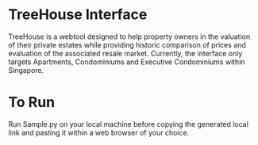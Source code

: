 # TreeHouse Interface
TreeHouse is a webtool designed to help property owners in the valuation of their private estates while providing historic comparison of prices and evaluation of the associated resale market. Currently, the interface only targets Apartments, Condominiums and Executive Condominiums within Singapore. 

# To Run
Run Sample.py on your local machine before copying the generated local link and pasting it within a web browser of your choice. 

